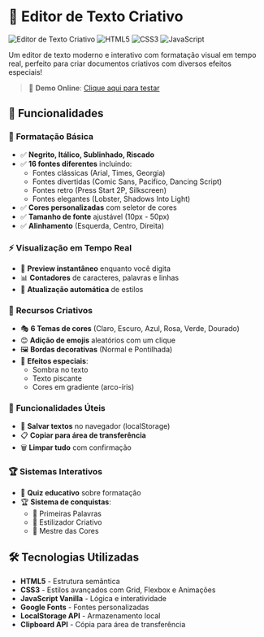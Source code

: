 # 📝 Editor de Texto Criativo

![Editor de Texto Criativo](https://img.shields.io/badge/Editor-TextoCriativo-blue) 
![HTML5](https://img.shields.io/badge/HTML5-E34F26?style=flat&logo=html5&logoColor=white)
![CSS3](https://img.shields.io/badge/CSS3-1572B6?style=flat&logo=css3&logoColor=white)
![JavaScript](https://img.shields.io/badge/JavaScript-F7DF1E?style=flat&logo=javascript&logoColor=black)

Um editor de texto moderno e interativo com formatação visual em tempo real, perfeito para criar documentos criativos com diversos efeitos especiais! 

> 🔗 **Demo Online**: [Clique aqui para testar](https://jeffribeiro1.github.io/meu-editor-criativo/)

## 🚀 Funcionalidades

### 🎨 **Formatação Básica**
- ✅ **Negrito, Itálico, Sublinhado, Riscado**
- ✅ **16 fontes diferentes** incluindo:
  - Fontes clássicas (Arial, Times, Georgia)
  - Fontes divertidas (Comic Sans, Pacifico, Dancing Script)
  - Fontes retro (Press Start 2P, Silkscreen)
  - Fontes elegantes (Lobster, Shadows Into Light)
- ✅ **Cores personalizadas** com seletor de cores
- ✅ **Tamanho de fonte** ajustável (10px - 50px)
- ✅ **Alinhamento** (Esquerda, Centro, Direita)

### ⚡ **Visualização em Tempo Real**
- 👀 **Preview instantâneo** enquanto você digita
- 📊 **Contadores** de caracteres, palavras e linhas
- 🎯 **Atualização automática** de estilos

### 🎪 **Recursos Criativos**
- 🎭 **6 Temas de cores** (Claro, Escuro, Azul, Rosa, Verde, Dourado)
- 😊 **Adição de emojis** aleatórios com um clique
- 🖼️ **Bordas decorativas** (Normal e Pontilhada)
- 💫 **Efeitos especiais**:
  - Sombra no texto
  - Texto piscante
  - Cores em gradiente (arco-íris)

### 💾 **Funcionalidades Úteis**
- 💾 **Salvar textos** no navegador (localStorage)
- 📋 **Copiar para área de transferência**
- 🗑️ **Limpar tudo** com confirmação

### 🏆 **Sistemas Interativos**
- 🎯 **Quiz educativo** sobre formatação
- 🏆 **Sistema de conquistas**:
  - 📝 Primeiras Palavras
  - 🎨 Estilizador Criativo  
  - 🌈 Mestre das Cores

## 🛠️ Tecnologias Utilizadas

- **HTML5** - Estrutura semântica
- **CSS3** - Estilos avançados com Grid, Flexbox e Animações
- **JavaScript Vanilla** - Lógica e interatividade
- **Google Fonts** - Fontes personalizadas
- **LocalStorage API** - Armazenamento local
- **Clipboard API** - Cópia para área de transferência

